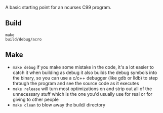 A basic starting point for an ncurses C99 program.

## Build

```
make
build/debug/acro
```

## Make

- `make debug` if you make some mistake in the code, it's a lot easier to catch it when building as debug
it also builds the debug symbols into the binary, so you can use a c/c++ debugger (like gdb or lldb) to step through the program and see the source code as it executes
- `make release` will turn most optimizations on and strip out all of the unnecessary stuff which is the one you'd usually use for real or for giving to other people
- `make clean` to blow away the build/ directory